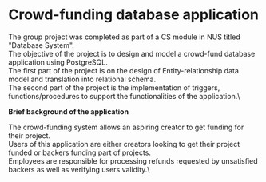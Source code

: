 Crowd-funding database application
================================

The group project was completed as part of a CS module in NUS titled "Database System".\
The objective of the project is to design and model a crowd-fund database application using PostgreSQL.\
The first part of the project is on the design of Entity-relationship data model and translation into relational schema.\
The second part of the project is the implementation of triggers, functions/procedures to support the functionalities of the application.\

**Brief background of the application**

The crowd-funding system allows an aspiring creator to get funding for their project.\
Users of this application are either creators looking to get their project funded or backers funding part of projects.\
Employees are responsible for processing refunds requested by unsatisfied backers as well as verifying users validity.\
